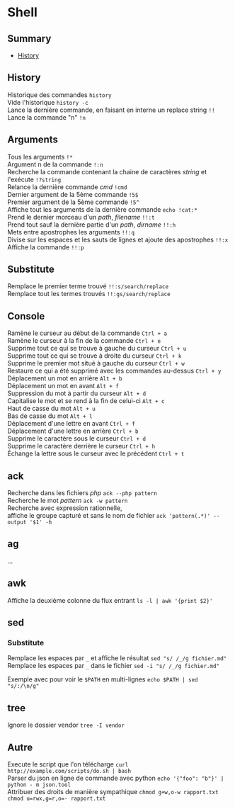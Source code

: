 # Shell

## Summary
- [History](#History)

## History

Historique des commandes `history`  
Vide l'historique `history -c`  
Lance la dernière commande, en faisant en interne un replace string `!!`  
Lance la commande "n" `!n`

## Arguments
Tous les arguments `!*`  
Argument n de la commande `!:n`  
Recherche la commande contenant la chaine de caractères _string_ et l'exécute `!?string`  
Relance la dernière commande _cmd_ `!cmd`  
Dernier argument de la 5ème commande `!5$`  
Premier argument de la 5ème commande `!5^`  
Affiche tout les arguments de la dernière commande `echo !cat:*`  
Prend le dernier morceau d'un _path_, _filename_ `!!:t`  
Prend tout sauf la dernière partie d'un _path_, _dirname_ `!!:h`  
Mets entre apostrophes les arguments `!!:q`  
Divise sur les espaces et les sauts de lignes et ajoute des apostrophes `!!:x`  
Affiche la commande `!!:p`

## Substitute
Remplace le premier terme trouvé `!!:s/search/replace`  
Remplace tout les termes trouvés `!!:gs/search/replace`

## Console
Ramène le curseur au début de la commande `Ctrl + a`  
Ramène le curseur à la fin de la commande `Ctrl + e`  
Supprime tout ce qui se trouve à gauche du curseur `Ctrl + u`  
Supprime tout ce qui se trouve à droite du curseur `Ctrl + k`  
Supprime le premier mot situé à gauche du curseur `Ctrl + w`  
Restaure ce qui a été supprimé avec les commandes au-dessus `Ctrl + y`  
Déplacement un mot en arrière `Alt + b`  
Déplacement un mot en avant `Alt + f`  
Suppression du mot à partir du curseur `Alt + d`  
Capitalise le mot et se rend à la fin de celui-ci `Alt + c`  
Haut de casse du mot `Alt + u`  
Bas de casse du mot `Alt + l`  
Déplacement d'une lettre en avant `Ctrl + f`  
Déplacement d'une lettre en arrière `Ctrl + b`  
Supprime le caractère sous le curseur `Ctrl + d`  
Supprime le caractère derrière le curseur `Ctrl + h`  
Échange la lettre sous le curseur avec le précédent `Ctrl + t`

## ack
Recherche dans les fichiers _php_ `ack --php pattern`  
Recherche le mot _pattern_ `ack -w pattern`  
Recherche avec expression rationnelle,  
affiche le groupe capturé et sans le nom de fichier `ack 'pattern(.*)' --output '$1' -h` 

## ag
…

## awk
Affiche la deuxième colonne du flux entrant `ls -l | awk '{print $2}'` 

## sed
### Substitute
Remplace les espaces par `_` et affiche le résultat `sed "s/ /_/g fichier.md"`  
Remplace les espaces par `_` dans le fichier `sed -i "s/ /_/g fichier.md"`

Exemple avec pour voir le `$PATH` en multi-lignes
`echo $PATH | sed "s/:/\n/g"`

## tree
Ignore le dossier vendor `tree -I vendor`

## Autre
Execute le script que l'on télécharge `curl http://example.com/scripts/do.sh | bash`  
Parser du json en ligne de commande avec python `echo '{"foo": "b"}' | python - m json.tool`  
Attribuer des droits de manière sympathique `chmod g+w,o-w rapport.txt chmod u=rwx,g=r,o=- rapport.txt`
